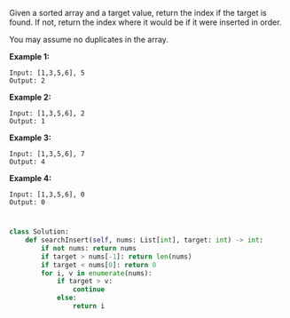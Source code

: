 Given a sorted array and a target value, return the index if the target is found. If not, return the index where it would be if it were inserted in order.

You may assume no duplicates in the array.

**Example 1:**
```
Input: [1,3,5,6], 5
Output: 2
```
**Example 2:**
```
Input: [1,3,5,6], 2
Output: 1
```
**Example 3:**
```
Input: [1,3,5,6], 7
Output: 4
```
**Example 4:**
```
Input: [1,3,5,6], 0
Output: 0
```
# 
```python
class Solution:
    def searchInsert(self, nums: List[int], target: int) -> int:
        if not nums: return nums
        if target > nums[-1]: return len(nums)
        if target < nums[0]: return 0
        for i, v in enumerate(nums):
            if target > v:
                continue
            else:
                return i
```